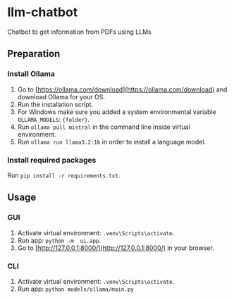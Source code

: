 # llm-chatbot
Chatbot to get information from PDFs using LLMs

## Preparation

### Install Ollama

1. Go to [https://ollama.com/download](https://ollama.com/download) and download Ollama for your OS.
2. Run the installation script.
3. For Windows make sure you added a system environmental variable `OLLAMA_MODELS`: `{folder}`.
4. Run `ollama pull mistral` in the command line inside virtual environment.
5. Run `ollama run llama3.2:1b` in order to install a language model.

### Install required packages

Run `pip install -r requirements.txt`.

## Usage

### GUI

1. Activate virtual environment: `.venv\Scripts\activate`.
2. Run app: `python -m  ui.app`.
3. Go to [http://127.0.0.1:8000/](http://127.0.0.1:8000/) in your browser.

### CLI

1. Activate virtual environment: `.venv\Scripts\activate`.
2. Run app: `python models/ollama/main.py`
